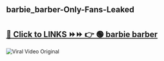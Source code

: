 
 ## barbie_barber-Only-Fans-Leaked

# <h2><a href="https://clipsfans.com/barbie_barber&ref=git">🔗 Click to LINKS ⏩⏩ 👉 🟢 barbie barber </a></h2>

<a href="https://clipsfans.com/barbie_barber&ref=git" rel="nofollow" data-target="animated-image.originalLink"><img src="https://i.ibb.co.com/xMMVF88/686577567.gif" alt="Viral Video Original" style="max-width: 100%; display: inline-block;" data-target="animated-image.originalImage"></a>
